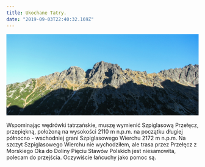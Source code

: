 ```yaml
---
title: Ukochane Tatry.
date: "2019-09-03T22:40:32.169Z"
---
```


![1](./szpiglasowa.jpg)

<p class="justify">Wspominając wędrówki tatrzańskie, muszę wymienić Szpiglasową Przełęcz, przepiękną, położoną na wysokości 2110 m n.p.m. na początku długiej północno - wschodniej grani Szpiglasowego Wierchu 2172 m n.p.m.
Na szczyt Szpiglasowego Wierchu nie wychodziłem, ale trasa przez Przełęcz z Morskiego Oka do Doliny Pięciu Stawów Polskich jest niesamowita, polecam do przejścia. Oczywiście łańcuchy jako pomoc są.</p>

